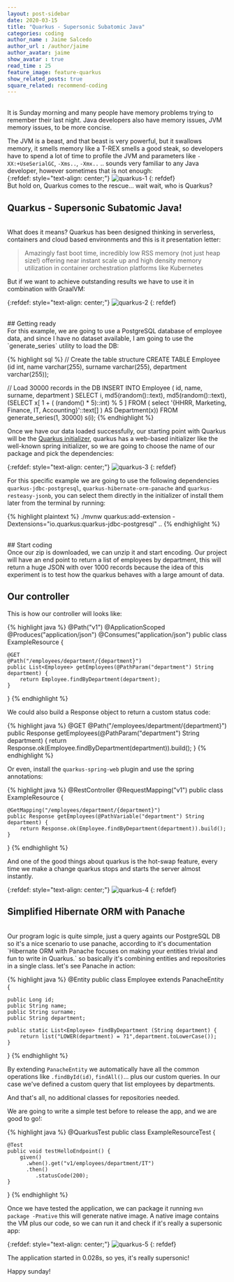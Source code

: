 ```yaml
---
layout: post-sidebar
date: 2020-03-15
title: "Quarkus - Supersonic Subatomic Java"
categories: coding
author_name : Jaime Salcedo
author_url : /author/jaime
author_avatar: jaime
show_avatar : true
read_time : 25
feature_image: feature-quarkus
show_related_posts: true
square_related: recommend-coding
---
```


<br>
It is Sunday morning and many people have memory problems trying to remember their last night. Java developers also have memory issues, JVM memory issues, to be more concise.

The JVM is a beast, and that beast is very powerful, but it swallows memory, it smells memory like a T-REX smells a good steak, so developers have to spend a lot of time to profile the JVM and parameters like `-XX:+UseSerialGC`, `-Xms..`, `-Xmx..` .. sounds very familiar to any Java developer, however sometimes that is not enough:
<br>
{:refdef: style="text-align: center;"}
![quarkus-1]({{site.url}}/{{site.baseurl}}img/post-assets/quarkus-1.jpg)
{: refdef}
<br>
But hold on, Quarkus comes to the rescue... wait wait, who is Quarkus?

## Quarkus - Supersonic Subatomic Java!
<br>
What does it means? Quarkus has been designed thinking in serverless, containers and cloud based environments and this is it presentation letter:

> Amazingly fast boot time, incredibly low RSS memory (not just heap size!) offering near instant scale up and high density memory utilization in container orchestration platforms like Kubernetes

But if we want to achieve outstanding results we have to use it in combination with GraalVM:


{:refdef: style="text-align: center;"}
![quarkus-2]({{site.url}}/{{site.baseurl}}img/post-assets/quarkus-2.jpg)
{: refdef}

<br>
## Getting ready
<br>
For this example, we are going to use a PostgreSQL database of employee data, and since I have no dataset available, I am going to use the `generate_series` utility to load the DB:

{% highlight sql %}
// Create the table structure
CREATE TABLE Employee (id int, name varchar(255), surname varchar(255), department varchar(255));

// Load 30000 records in the DB
INSERT INTO Employee (
    id, name, surname, department
)
SELECT
    i,
    md5(random()::text),
    md5(random()::text),
    (SELECT x[ 1 + ( (random() * 5)::int) % 5 ]
        FROM (
            select '{HHRR, Marketing, Finance, IT, Accounting}'::text[]
    ) AS Department(x))
FROM generate_series(1, 30000) s(i);
{% endhighlight %} 

Once we have our data loaded successfully, our starting point with Quarkus will be the [Quarkus initializer](https://code.quarkus.io/), quarkus has a web-based initializer like the well-known spring initializer, so we are going to choose the name of our package and pick the dependencies:

{:refdef: style="text-align: center;"}
![quarkus-3]({{site.url}}/{{site.baseurl}}img/post-assets/quarkus-3.jpg)
{: refdef}


For this specific example we are going to use the following dependencies `quarkus-jdbc-postgresql`, `quarkus-hibernate-orm-panache` and `quarkus-resteasy-jsonb`, you can select them directly in the initializer of install them later from the terminal by running:

{% highlight plaintext %}
./mvnw quarkus:add-extension -Dextensions="io.quarkus:quarkus-jdbc-postgresql"
..
{% endhighlight %} 

<br>
## Start coding
<br>
Once our zip is downloaded, we can unzip it and start encoding. Our project will have an end point to return a list of employees by department, this will return a huge JSON with over 1000 records because the idea of this experiment is to test how the quarkus behaves with a large amount of data.

## Our controller

This is how our controller will looks like:

{% highlight java %}
@Path("v1")
@ApplicationScoped
@Produces("application/json")
@Consumes("application/json")
public class ExampleResource {

    @GET
    @Path("/employees/department/{department}")
    public List<Employee> getEmployees(@PathParam("department") String department) {
        return Employee.findByDepartment(department);
    }
}
{% endhighlight %} 


We could also build a Response object to return a custom status code:


{% highlight java %}
@GET
@Path("/employees/department/{department}")
public Response getEmployees(@PathParam("department") String department) {
    return Response.ok(Employee.findByDepartment(department)).build();
}
{% endhighlight %} 

Or even, install the `quarkus-spring-web` plugin and use the spring annotations:

{% highlight java %}
@RestController
@RequestMapping("v1")
public class ExampleResource {

    @GetMapping("/employees/department/{department}")
    public Response getEmployees(@PathVariable("department") String department) {
        return Response.ok(Employee.findByDepartment(department)).build();
    }
}
{% endhighlight %}

And one of the good things about quarkus is the hot-swap feature, every time we make a change quarkus stops and starts the server almost instantly.

{:refdef: style="text-align: center;"}
![quarkus-4]({{site.url}}/{{site.baseurl}}img/post-assets/quarkus-4.jpg)
{: refdef}
<br>
##  Simplified Hibernate ORM with Panache
<br>
Our program logic is quite simple, just a query againts our PostgreSQL DB so it's a nice scenario to use panache, according to it's documentation `Hibernate ORM with Panache focuses on making your entities trivial and fun to write in Quarkus.` so basically it's combining entities and repositories in a single class. let's see Panache in action:

{% highlight java %}
@Entity
public class Employee extends PanacheEntity {

    public Long id;
    public String name;
    public String surname;
    public String department;

    public static List<Employee> findByDepartment (String department) {
        return list("LOWER(department) = ?1",department.toLowerCase());
    }
}
{% endhighlight %}

By extending `PanacheEntity` we automatically have all the common operations like `.findById(id)`, `findAll()`... plus our custom queries. In our case we've defined a custom query that list employees by departments.

And that's all, no additional classes for repositories needed.

We are going to write a simple test before to release the app, and we are good to go!:

{% highlight java %}
@QuarkusTest
public class ExampleResourceTest {

    @Test
    public void testHelloEndpoint() {
        given()
          .when().get("v1/employees/department/IT")
          .then()
             .statusCode(200);
    }
}
{% endhighlight %}


Once we have tested the application, we can package it running `mvn package -Pnative` this will generate native image.
A native image contains the VM plus our code, so we can run it and check if it's really a supersonic app:

{:refdef: style="text-align: center;"}
![quarkus-5]({{site.url}}/{{site.baseurl}}img/post-assets/quarkus-5.jpg)
{: refdef}


The application started in 0.028s, so yes, it's really supersonic!

Happy sunday!

